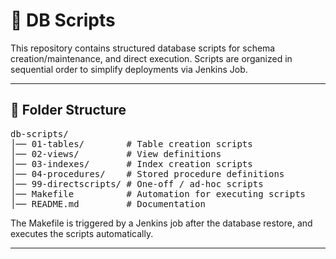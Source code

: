 <h1>📂 DB Scripts</h1>

<p>
This repository contains structured database scripts for schema creation/maintenance, and direct execution. 
Scripts are organized in sequential order to simplify deployments via Jenkins Job.
</p>

<hr/>

<h2>📑 Folder Structure</h2>

<pre>
db-scripts/
│── 01-tables/        # Table creation scripts
│── 02-views/         # View definitions
│── 03-indexes/       # Index creation scripts
│── 04-procedures/    # Stored procedure definitions
│── 99-directscripts/ # One-off / ad-hoc scripts
│── Makefile          # Automation for executing scripts
│── README.md         # Documentation
</pre>

<p> The Makefile is triggered by a Jenkins job after the database restore, and executes the scripts automatically. </p>
<hr/>
